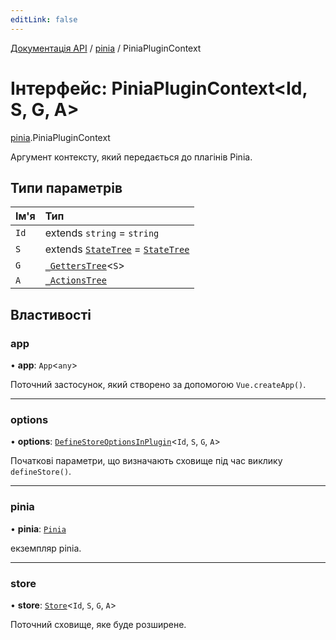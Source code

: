 ```yaml
---
editLink: false
---
```


[Документація API](../index.md) / [pinia](../modules/pinia.md) / PiniaPluginContext

# Інтерфейс: PiniaPluginContext<Id, S, G, A\>

[pinia](../modules/pinia.md).PiniaPluginContext

Аргумент контексту, який передається до плагінів Pinia.

## Типи параметрів

| Ім'я | Тип |
| :------ | :------ |
| `Id` | extends `string` = `string` |
| `S` | extends [`StateTree`](../modules/pinia.md#statetree) = [`StateTree`](../modules/pinia.md#statetree) |
| `G` | [`_GettersTree`](../modules/pinia.md#_getterstree)<`S`\> |
| `A` | [`_ActionsTree`](../modules/pinia.md#_actionstree) |

## Властивості

### app

• **app**: `App`<`any`\>

Поточний застосунок, який створено за допомогою `Vue.createApp()`.

___

### options

• **options**: [`DefineStoreOptionsInPlugin`](pinia.DefineStoreOptionsInPlugin.md)<`Id`, `S`, `G`, `A`\>

Початкові параметри, що визначають сховище під час виклику `defineStore()`.

___

### pinia

• **pinia**: [`Pinia`](pinia.Pinia.md)

екземпляр pinia.

___

### store

• **store**: [`Store`](../modules/pinia.md#store)<`Id`, `S`, `G`, `A`\>

Поточний сховище, яке буде розширене.
